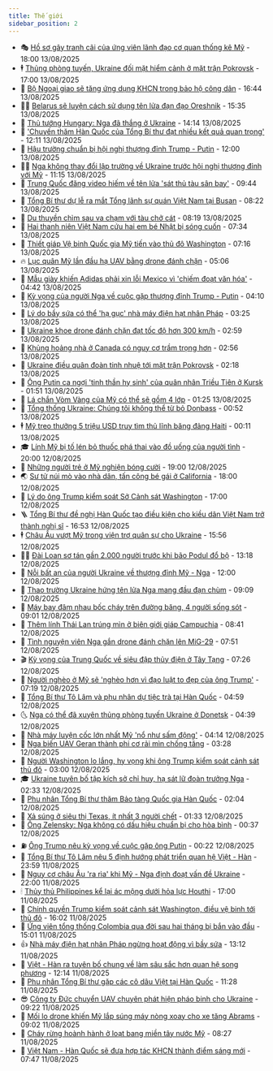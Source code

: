 ```yaml
---
title: Thế giới
sidebar_position: 2
---
```


<!-- vnexpress-the-gioi:START -->
- 🎭 [Hồ sơ gây tranh cãi của ứng viên lãnh đạo cơ quan thống kê Mỹ](https://vnexpress.net/ho-so-gay-tranh-cai-cua-ung-vien-lanh-dao-co-quan-thong-ke-my-4926175.html) - 18:00 13/08/2025
- 🕴 [Thủng phòng tuyến, Ukraine đối mặt hiểm cảnh ở mặt trận Pokrovsk](https://vnexpress.net/thung-phong-tuyen-ukraine-doi-mat-hiem-canh-o-mat-tran-pokrovsk-4926297.html) - 17:00 13/08/2025
- 🤭 [Bộ Ngoại giao sẽ tăng ứng dụng KHCN trong bảo hộ công dân](https://vnexpress.net/bo-ngoai-giao-se-tang-ung-dung-khcn-trong-bao-ho-cong-dan-4926518.html) - 16:44 13/08/2025
- 🧑‍💻 [Belarus sẽ luyện cách sử dụng tên lửa đạn đạo Oreshnik](https://vnexpress.net/belarus-se-luyen-cach-su-dung-ten-lua-dan-dao-oreshnik-4926582.html) - 15:35 13/08/2025
- 🦏 [Thủ tướng Hungary: Nga đã thắng ở Ukraine](https://vnexpress.net/thu-tuong-hungary-nga-da-thang-o-ukraine-4926573.html) - 14:14 13/08/2025
- 🦒 [&#39;Chuyến thăm Hàn Quốc của Tổng Bí thư đạt nhiều kết quả quan trọng&#39;](https://vnexpress.net/chuyen-tham-han-quoc-cua-tong-bi-thu-dat-nhieu-ket-qua-quan-trong-4926546.html) - 12:11 13/08/2025
- 🌈 [Hậu trường chuẩn bị hội nghị thượng đỉnh Trump - Putin](https://vnexpress.net/hau-truong-chuan-bi-hoi-nghi-thuong-dinh-trump-putin-4926142.html) - 12:00 13/08/2025
- 🧑‍🏫 [Nga không thay đổi lập trường về Ukraine trước hội nghị thượng đỉnh với Mỹ](https://vnexpress.net/nga-khong-thay-doi-lap-truong-ve-ukraine-truoc-hoi-nghi-thuong-dinh-voi-my-4926539.html) - 11:15 13/08/2025
- 🐲 [Trung Quốc đăng video hiếm về tên lửa &#39;sát thủ tàu sân bay&#39;](https://vnexpress.net/trung-quoc-dang-video-hiem-ve-ten-lua-sat-thu-tau-san-bay-4926424.html) - 09:44 13/08/2025
- 🦒 [Tổng Bí thư dự lễ ra mắt Tổng lãnh sự quán Việt Nam tại Busan](https://vnexpress.net/tong-bi-thu-du-le-ra-mat-tong-lanh-su-quan-viet-nam-tai-busan-4926397.html) - 08:22 13/08/2025
- 🐻 [Du thuyền chìm sau va chạm với tàu chở cát](https://vnexpress.net/du-thuyen-chim-sau-va-cham-voi-tau-cho-cat-4926333.html) - 08:19 13/08/2025
- 🚀 [Hai thanh niên Việt Nam cứu hai em bé Nhật bị sóng cuốn](https://vnexpress.net/hai-thanh-nien-viet-nam-cuu-hai-em-be-nhat-bi-song-cuon-4926401.html) - 07:34 13/08/2025
- 🥰 [Thiết giáp Vệ binh Quốc gia Mỹ tiến vào thủ đô Washington](https://vnexpress.net/thiet-giap-ve-binh-quoc-gia-my-tien-vao-thu-do-washington-4926328.html) - 07:16 13/08/2025
- 🔥 [Lục quân Mỹ lần đầu hạ UAV bằng drone đánh chặn](https://vnexpress.net/luc-quan-my-lan-dau-ha-uav-bang-drone-danh-chan-4926289.html) - 05:06 13/08/2025
- 🥳 [Mẫu giày khiến Adidas phải xin lỗi Mexico vì &#39;chiếm đoạt văn hóa&#39;](https://vnexpress.net/mau-giay-khien-adidas-phai-xin-loi-mexico-vi-chiem-doat-van-hoa-4926177.html) - 04:42 13/08/2025
- 💼 [Kỳ vọng của người Nga về cuộc gặp thượng đỉnh Trump - Putin](https://vnexpress.net/ky-vong-cua-nguoi-nga-ve-cuoc-gap-thuong-dinh-trump-putin-4925881.html) - 04:10 13/08/2025
- 🤡 [Lý do bầy sứa có thể &#39;hạ gục&#39; nhà máy điện hạt nhân Pháp](https://vnexpress.net/ly-do-bay-sua-co-the-ha-guc-nha-may-dien-hat-nhan-phap-4926176.html) - 03:25 13/08/2025
- 🌁 [Ukraine khoe drone đánh chặn đạt tốc độ hơn 300 km/h](https://vnexpress.net/ukraine-khoe-drone-danh-chan-dat-toc-do-hon-300-km-h-4925836.html) - 02:59 13/08/2025
- 🤩 [Khủng hoảng nhà ở Canada có nguy cơ trầm trọng hơn](https://vnexpress.net/khung-hoang-nha-o-canada-co-nguy-co-tram-trong-hon-4926184.html) - 02:56 13/08/2025
- 🎉 [Ukraine điều quân đoàn tinh nhuệ tới mặt trận Pokrovsk](https://vnexpress.net/ukraine-dieu-quan-doan-tinh-nhue-toi-mat-tran-pokrovsk-4926165.html) - 02:18 13/08/2025
- 🎉 [Ông Putin ca ngợi &#39;tinh thần hy sinh&#39; của quân nhân Triều Tiên ở Kursk](https://vnexpress.net/ong-putin-ca-ngoi-tinh-than-hy-sinh-cua-quan-nhan-trieu-tien-o-kursk-4926147.html) - 01:51 13/08/2025
- 🌁 [Lá chắn Vòm Vàng của Mỹ có thể sẽ gồm 4 lớp](https://vnexpress.net/la-chan-vom-vang-cua-my-co-the-se-gom-4-lop-4926146.html) - 01:25 13/08/2025
- 🌊 [Tổng thống Ukraine: Chúng tôi không thể từ bỏ Donbass](https://vnexpress.net/tong-thong-ukraine-chung-toi-khong-the-tu-bo-donbass-4926130.html) - 00:52 13/08/2025
- 🕴 [Mỹ treo thưởng 5 triệu USD truy tìm thủ lĩnh băng đảng Haiti](https://vnexpress.net/my-treo-thuong-5-trieu-usd-truy-tim-thu-linh-bang-dang-haiti-4926131.html) - 00:11 13/08/2025
- 🎓 [Lính Mỹ bị tố lén bỏ thuốc phá thai vào đồ uống của người tình](https://vnexpress.net/linh-my-bi-to-len-bo-thuoc-pha-thai-vao-do-uong-cua-nguoi-tinh-4925928.html) - 20:00 12/08/2025
- 🦩 [Những người trẻ ở Mỹ nghiện bóng cười](https://vnexpress.net/nhung-nguoi-tre-o-my-nghien-bong-cuoi-4925531.html) - 19:00 12/08/2025
- 🌏 [Sư tử núi mò vào nhà dân, tấn công bé gái ở California](https://vnexpress.net/su-tu-nui-mo-vao-nha-dan-tan-cong-be-gai-o-california-4925817.html) - 18:00 12/08/2025
- 🌋 [Lý do ông Trump kiểm soát Sở Cảnh sát Washington](https://vnexpress.net/ly-do-ong-trump-kiem-soat-so-canh-sat-washington-4925682.html) - 17:00 12/08/2025
- 🪜 [Tổng Bí thư đề nghị Hàn Quốc tạo điều kiện cho kiều dân Việt Nam trở thành nghị sĩ](https://vnexpress.net/tong-bi-thu-de-nghi-han-quoc-tao-dieu-kien-cho-kieu-dan-viet-nam-tro-thanh-nghi-si-4926112.html) - 16:53 12/08/2025
- 🕴 [Châu Âu vượt Mỹ trong viện trợ quân sự cho Ukraine](https://vnexpress.net/chau-au-vuot-my-trong-vien-tro-quan-su-cho-ukraine-4926101.html) - 15:56 12/08/2025
- 🧑‍🏫 [Đài Loan sơ tán gần 2.000 người trước khi bão Podul đổ bộ](https://vnexpress.net/dai-loan-so-tan-gan-2-000-nguoi-truoc-khi-bao-podul-do-bo-4926071.html) - 13:18 12/08/2025
- 🌮 [Nỗi bất an của người Ukraine về thượng đỉnh Mỹ - Nga](https://vnexpress.net/noi-bat-an-cua-nguoi-ukraine-ve-thuong-dinh-my-nga-4925667.html) - 12:00 12/08/2025
- 🚦 [Thao trường Ukraine hứng tên lửa Nga mang đầu đạn chùm](https://vnexpress.net/thao-truong-ukraine-hung-ten-lua-nga-mang-dau-dan-chum-4925938.html) - 09:09 12/08/2025
- 💫 [Máy bay đâm nhau bốc cháy trên đường băng, 4 người sống sót](https://vnexpress.net/may-bay-dam-nhau-boc-chay-tren-duong-bang-4-nguoi-song-sot-4925927.html) - 09:01 12/08/2025
- 🤡 [Thêm lính Thái Lan trúng mìn ở biên giới giáp Campuchia](https://vnexpress.net/them-linh-thai-lan-trung-min-o-bien-gioi-giap-campuchia-4925924.html) - 08:41 12/08/2025
- 🦣 [Tình nguyện viên Nga gắn drone đánh chặn lên MiG-29](https://vnexpress.net/tinh-nguyen-vien-nga-gan-drone-danh-chan-len-mig-29-4925804.html) - 07:51 12/08/2025
- 🎬 [Kỳ vọng của Trung Quốc về siêu đập thủy điện ở Tây Tạng](https://vnexpress.net/ky-vong-cua-trung-quoc-ve-sieu-dap-thuy-dien-o-tay-tang-4925668.html) - 07:26 12/08/2025
- 🎉 [Người nghèo ở Mỹ sẽ &#39;nghèo hơn vì đạo luật to đẹp của ông Trump&#39;](https://vnexpress.net/nguoi-ngheo-o-my-se-ngheo-hon-vi-dao-luat-to-dep-cua-ong-trump-4925832.html) - 07:19 12/08/2025
- 🎡 [Tổng Bí thư Tô Lâm và phu nhân dự tiệc trà tại Hàn Quốc](https://vnexpress.net/tong-bi-thu-to-lam-va-phu-nhan-du-tiec-tra-tai-han-quoc-4925823.html) - 04:59 12/08/2025
- 🌜 [Nga có thể đã xuyên thủng phòng tuyến Ukraine ở Donetsk](https://vnexpress.net/nga-co-the-da-xuyen-thung-phong-tuyen-ukraine-o-donetsk-4925755.html) - 04:39 12/08/2025
- 🎡 [Nhà máy luyện cốc lớn nhất Mỹ &#39;nổ như sấm động&#39;](https://vnexpress.net/nha-may-luyen-coc-lon-nhat-my-no-nhu-sam-dong-4925794.html) - 04:14 12/08/2025
- 🤗 [Nga biến UAV Geran thành phi cơ rải mìn chống tăng](https://vnexpress.net/nga-bien-uav-geran-thanh-phi-co-rai-min-chong-tang-4925721.html) - 03:28 12/08/2025
- 🦩 [Người Washington lo lắng, hy vọng khi ông Trump kiểm soát cảnh sát thủ đô](https://vnexpress.net/nguoi-washington-lo-lang-hy-vong-khi-ong-trump-kiem-soat-canh-sat-thu-do-4925726.html) - 03:00 12/08/2025
- 🎓 [Ukraine tuyên bố tập kích sở chỉ huy, hạ sát lữ đoàn trưởng Nga](https://vnexpress.net/ukraine-tuyen-bo-tap-kich-so-chi-huy-ha-sat-lu-doan-truong-nga-4925702.html) - 02:33 12/08/2025
- 🌁 [Phu nhân Tổng Bí thư thăm Bảo tàng Quốc gia Hàn Quốc](https://vnexpress.net/phu-nhan-tong-bi-thu-tham-bao-tang-quoc-gia-han-quoc-4925683.html) - 02:04 12/08/2025
- 🤩 [Xả súng ở siêu thị Texas, ít nhất 3 người chết](https://vnexpress.net/xa-sung-o-sieu-thi-texas-it-nhat-3-nguoi-chet-4925679.html) - 01:33 12/08/2025
- 👹 [Ông Zelensky: Nga không có dấu hiệu chuẩn bị cho hòa bình](https://vnexpress.net/ong-zelensky-nga-khong-co-dau-hieu-chuan-bi-cho-hoa-binh-4925657.html) - 00:37 12/08/2025
- ⛽️ [Ông Trump nêu kỳ vọng về cuộc gặp ông Putin](https://vnexpress.net/ong-trump-neu-ky-vong-ve-cuoc-gap-ong-putin-4925651.html) - 00:22 12/08/2025
- 🚀 [Tổng Bí thư Tô Lâm nêu 5 định hướng phát triển quan hệ Việt - Hàn](https://vnexpress.net/tong-bi-thu-to-lam-neu-5-dinh-huong-phat-trien-quan-he-viet-han-4925640.html) - 23:59 11/08/2025
- 🎡 [Nguy cơ châu Âu &#39;ra rìa&#39; khi Mỹ - Nga định đoạt vấn đề Ukraine](https://vnexpress.net/nguy-co-chau-au-ra-ria-khi-my-nga-dinh-doat-van-de-ukraine-4925134.html) - 22:00 11/08/2025
- 🕯 [Thủy thủ Philippines kể lại ác mộng dưới hỏa lực Houthi](https://vnexpress.net/thuy-thu-philippines-ke-lai-ac-mong-duoi-hoa-luc-houthi-4925210.html) - 17:00 11/08/2025
- 🐻 [Chính quyền Trump kiểm soát cảnh sát Washington, điều vệ binh tới thủ đô](https://vnexpress.net/chinh-quyen-trump-kiem-soat-canh-sat-washington-dieu-ve-binh-toi-thu-do-4925616.html) - 16:02 11/08/2025
- 🚦 [Ứng viên tổng thống Colombia qua đời sau hai tháng bị bắn vào đầu](https://vnexpress.net/ung-vien-tong-thong-colombia-qua-doi-sau-hai-thang-bi-ban-vao-dau-4925604.html) - 15:01 11/08/2025
- 👍 [Nhà máy điện hạt nhân Pháp ngừng hoạt động vì bầy sứa](https://vnexpress.net/nha-may-dien-hat-nhan-phap-ngung-hoat-dong-vi-bay-sua-4925599.html) - 13:12 11/08/2025
- 🚀 [Việt - Hàn ra tuyên bố chung về làm sâu sắc hơn quan hệ song phương](https://vnexpress.net/viet-han-ra-tuyen-bo-chung-ve-lam-sau-sac-hon-quan-he-song-phuong-4925549.html) - 12:14 11/08/2025
- 🌮 [Phu nhân Tổng Bí thư gặp các cô dâu Việt tại Hàn Quốc](https://vnexpress.net/phu-nhan-tong-bi-thu-gap-cac-co-dau-viet-tai-han-quoc-4925579.html) - 11:28 11/08/2025
- 😎 [Công ty Đức chuyển UAV chuyên phát hiện pháo binh cho Ukraine](https://vnexpress.net/cong-ty-duc-chuyen-uav-chuyen-phat-hien-phao-binh-cho-ukraine-4925465.html) - 09:22 11/08/2025
- 🐲 [Mối lo drone khiến Mỹ lắp súng máy nòng xoay cho xe tăng Abrams](https://vnexpress.net/moi-lo-drone-khien-my-lap-sung-may-nong-xoay-cho-xe-tang-abrams-4923979.html) - 09:02 11/08/2025
- 💫 [Cháy rừng hoành hành ở loạt bang miền tây nước Mỹ](https://vnexpress.net/chay-rung-hoanh-hanh-o-loat-bang-mien-tay-nuoc-my-4925447.html) - 08:27 11/08/2025
- 👀 [Việt Nam - Hàn Quốc sẽ đưa hợp tác KHCN thành điểm sáng mới](https://vnexpress.net/viet-nam-han-quoc-se-dua-hop-tac-khcn-thanh-diem-sang-moi-4925440.html) - 07:47 11/08/2025<!-- vnexpress-the-gioi:END -->
